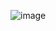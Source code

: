 
![image](https://user-images.githubusercontent.com/39509244/137226489-5efe1a7d-7553-4b2c-8aa1-358cd1fe3ad3.png)
